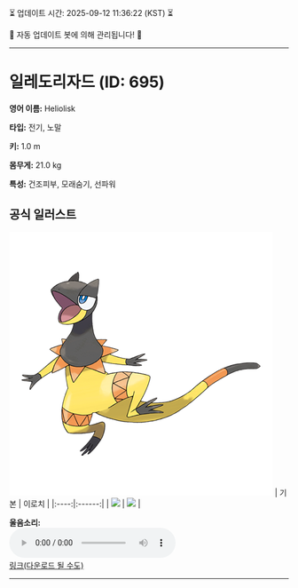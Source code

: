 
⏳ 업데이트 시간: 2025-09-12 11:36:22 (KST) ⏳

🤖 자동 업데이트 봇에 의해 관리됩니다! 🤖

---

# 일레도리자드 (ID: 695)
**영어 이름:** Heliolisk

**타입:** 전기, 노말

**키:** 1.0 m

**몸무게:** 21.0 kg

**특성:** 건조피부, 모래숨기, 선파워

## 공식 일러스트
![](https://raw.githubusercontent.com/PokeAPI/sprites/master/sprites/pokemon/other/official-artwork/695.png)
| 기본 | 이로치 |
|:----:|:------:|
| <img src="http://play.pokemonshowdown.com/sprites/ani/heliolisk.gif" width="200"> | <img src="http://play.pokemonshowdown.com/sprites/ani-shiny/heliolisk.gif" width="200"> |

**울음소리:**<br><audio controls src="https://raw.githubusercontent.com/PokeAPI/cries/main/cries/pokemon/latest/695.ogg"></audio><br> [링크(다운로드 될 수도)](https://raw.githubusercontent.com/PokeAPI/cries/main/cries/pokemon/latest/695.ogg)


---

